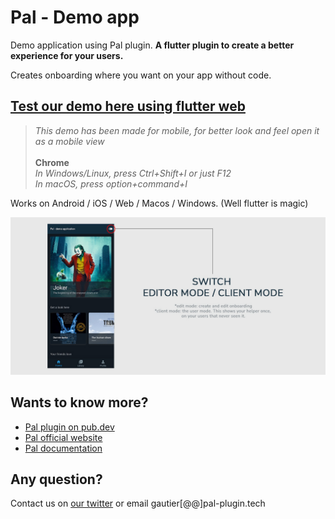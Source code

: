 # Pal - Demo app 
Demo application using Pal plugin. 
**A flutter plugin to create a better experience for your users.**

Creates onboarding where you want on your app without code.  

## [Test our demo here using flutter web](https://g-apparence.github.io/#/)

> *This demo has been made for mobile, for better look and feel open it as a mobile view*<br><br>
> **Chrome**<br>
> *In Windows/Linux, press Ctrl+Shift+I or just F12*<br>
> *In macOS, press option+command+I*<br>

Works on Android / iOS / Web / Macos / Windows. (Well flutter is magic)

<p align="left">
<img src="./images/switch-mode.jpg" alt="flutter anchored onboarding screen" />
</p>

## Wants to know more?
- [Pal plugin on pub.dev](https://pub.dev/packages/pal)
- [Pal official website](https://pal-plugin.tech)
- [Pal documentation](http://doc.pal-plugin.tech)

## Any question? 
Contact us on [our twitter](https://twitter.com/PalFlutter) or email gautier[@@]pal-plugin.tech